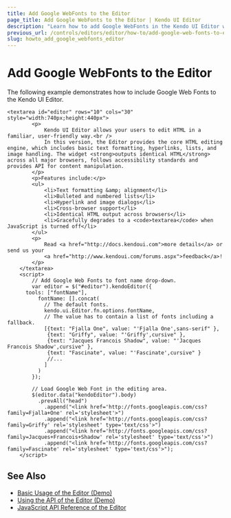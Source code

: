 ```yaml
---
title: Add Google WebFonts to the Editor
page_title: Add Google WebFonts to the Editor | Kendo UI Editor
description: "Learn how to add Google WebFonts in the Kendo UI Editor widget."
previous_url: /controls/editors/editor/how-to/add-google-web-fonts-to-editor
slug: howto_add_google_webfonts_editor
---
```


# Add Google WebFonts to the Editor

The following example demonstrates how to include Google Web Fonts to the Kendo UI Editor.

```dojo
<textarea id="editor" rows="10" cols="30" style="width:740px;height:440px">
		<p>
			Kendo UI Editor allows your users to edit HTML in a familiar, user-friendly way.<br />
			In this version, the Editor provides the core HTML editing engine, which includes basic text formatting, hyperlinks, lists, and image handling. The widget <strong>outputs identical HTML</strong> across all major browsers, follows accessibility standards and provides API for content manipulation.
		</p>
		<p>Features include:</p>
		<ul>
			<li>Text formatting &amp; alignment</li>
			<li>Bulleted and numbered lists</li>
			<li>Hyperlink and image dialogs</li>
			<li>Cross-browser support</li>
			<li>Identical HTML output across browsers</li>
			<li>Gracefully degrades to a <code>textarea</code> when JavaScript is turned off</li>
		</ul>
		<p>
			Read <a href="http://docs.kendoui.com">more details</a> or send us your
			<a href="http://www.kendoui.com/forums.aspx">feedback</a>!
		</p>
    </textarea>
	<script>
		// Add Google Web Fonts to font name drop-down.
		var editor = $("#editor").kendoEditor({
      tools: ["fontName"],
		  fontName: [].concat(
			// The default fonts.
			kendo.ui.Editor.fn.options.fontName,
			// The value has to contain a list of fonts including a fallback.
			[{text: "Fjalla One", value: "'Fjalla One',sans-serif" },
			 {text: "Griffy", value: "'Griffy',cursive" },
			 {text: "Jacques Francois Shadow", value: "'Jacques Francois Shadow',cursive" },
			 {text: "Fascinate", value: "'Fascinate',cursive" }
			 //...
			]
		  )
		});

		// Load Google Web Font in the editing area.
		$(editor.data("kendoEditor").body)
		  .prevAll("head")
			.append("<link href='http://fonts.googleapis.com/css?family=Fjalla+One' rel='stylesheet'>")
			.append("<link href='http://fonts.googleapis.com/css?family=Griffy' rel='stylesheet' type='text/css'>")
			.append("<link href='http://fonts.googleapis.com/css?family=Jacques+Francois+Shadow' rel='stylesheet' type='text/css'>")
			.append("<link href='http://fonts.googleapis.com/css?family=Fascinate' rel='stylesheet' type='text/css'>");
	</script>
```

## See Also

* [Basic Usage of the Editor (Demo)](https://demos.telerik.com/kendo-ui/editor/index)
* [Using the API of the Editor (Demo)](https://demos.telerik.com/kendo-ui/editor/api)
* [JavaScript API Reference of the Editor](/api/javascript/ui/editor)
